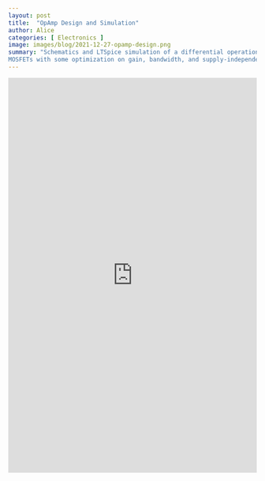 ```yaml
---
layout: post
title:  "OpAmp Design and Simulation"
author: Alice
categories: [ Electronics ]
image: images/blog/2021-12-27-opamp-design.png
summary: "Schematics and LTSpice simulation of a differential operational amplifier built from 
MOSFETs with some optimization on gain, bandwidth, and supply-independent biasing circuit."
---
```


<embed src="https://drive.google.com/file/d/1UDOEN1Xx39Ys7d9VtbT7OjxXupiR43-E/preview" width="100%" height ="800"/>